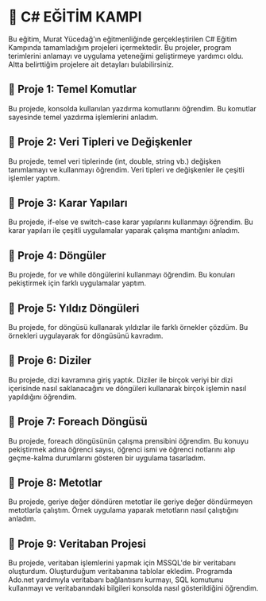 
# 📝 C# EĞİTİM KAMPI

Bu eğitim, Murat Yücedağ'ın eğitmenliğinde gerçekleştirilen C# Eğitim Kampında tamamladığım projeleri içermektedir. Bu projeler, program terimlerini anlamayı ve uygulama yeteneğimi geliştirmeye yardımcı oldu. Altta belirttiğim projelere ait detayları bulabilirsiniz.


## 📌 Proje 1: Temel Komutlar
Bu projede, konsolda kullanılan yazdırma komutlarını öğrendim. Bu komutlar sayesinde temel yazdırma işlemlerini anladım. 

## 📌 Proje 2: Veri Tipleri ve Değişkenler
Bu projede, temel veri tiplerinde (int, double, string vb.) değişken tanımlamayı ve kullanmayı öğrendim. Veri tipleri ve değişkenler ile çeşitli işlemler yaptım.

## 📌 Proje 3: Karar Yapıları
Bu projede, if-else ve switch-case karar yapılarını kullanmayı öğrendim. Bu karar yapıları ile çeşitli uygulamalar yaparak çalışma mantığını anladım.

## 📌 Proje 4: Döngüler
Bu projede, for ve while döngülerini kullanmayı öğrendim. Bu konuları pekiştirmek için farklı uygulamalar yaptım.

## 📌 Proje 5: Yıldız Döngüleri
Bu projede, for döngüsü kullanarak yıldızlar ile farklı örnekler çözdüm. Bu örnekleri uygulayarak for döngüsünü kavradım.

## 📌 Proje 6: Diziler
Bu projede, dizi kavramına giriş yaptık. Diziler ile birçok veriyi bir dizi içerisinde nasıl saklanacağını ve döngüleri kullanarak birçok işlemin nasıl yapıldığını öğrendim. 

## 📌 Proje 7: Foreach Döngüsü
Bu projede, foreach döngüsünün çalışma prensibini öğrendim. Bu konuyu pekiştirmek adına öğrenci sayısı, öğrenci ismi ve öğrenci notlarını alıp geçme-kalma durumlarını gösteren bir uygulama tasarladım.

## 📌 Proje 8: Metotlar
Bu projede, geriye değer döndüren metotlar ile geriye değer döndürmeyen metotlarla çalıştım. Örnek uygulama yaparak metotların nasıl çalıştığını anladım.

## 📌 Proje 9: Veritaban  Projesi
Bu projede, veritaban işlemlerini yapmak için MSSQL'de bir veritabanı oluşturdum. Oluşturduğum veritabanına tablolar ekledim.
Programda Ado.net yardımıyla veritabanı bağlantısını kurmayı, SQL komutunu kullanmayı ve veritabanındaki bilgileri konsolda nasıl gösterildiğini öğrendim.
  
